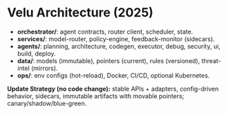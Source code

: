 # Velu Architecture (2025)

- **orchestrator/**: agent contracts, router client, scheduler, state.
- **services/**: model-router, policy-engine, feedback-monitor (sidecars).
- **agents/**: planning, architecture, codegen, executor, debug, security, ui, build, deploy.
- **data/**: models (immutable), pointers (current), rules (versioned), threat-intel (mirrors).
- **ops/**: env configs (hot-reload), Docker, CI/CD, optional Kubernetes.

**Update Strategy (no code change):** stable APIs + adapters, config-driven behavior, sidecars, immutable artifacts with movable pointers; canary/shadow/blue-green.
